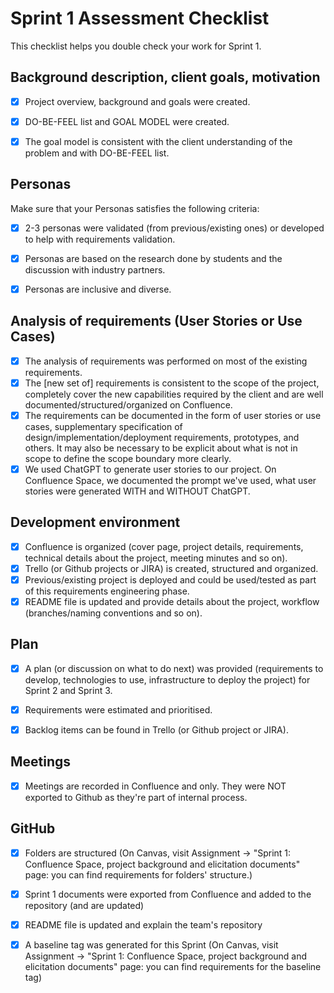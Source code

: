 # Sprint 1 Assessment Checklist
This checklist helps you double check your work for Sprint 1. 


## Background description, client goals, motivation
- [x] Project overview, background and goals were created.
- [x] DO-BE-FEEL list and GOAL MODEL were created. 
- [x] The goal model is consistent with the client understanding of the problem and with DO-BE-FEEL list.


## Personas
Make sure that your Personas satisfies the following criteria:

- [x] 2-3 personas were validated (from previous/existing ones) or developed to help with requirements validation.
- [x] Personas are based on the research done by students and the discussion with industry partners.
- [x] Personas are inclusive and diverse.


## Analysis of requirements (User Stories or Use Cases)

- [x] The analysis of requirements was performed on most of the existing requirements. 
- [x] The [new set of] requirements is consistent to the scope of the project, completely cover the new capabilities required by the client and are well documented/structured/organized on Confluence.
- [x] The requirements can be documented in the form of user stories or use cases, supplementary specification of design/implementation/deployment requirements, prototypes, and others. It may also be necessary to be explicit about what is not in scope to define the scope boundary more clearly.
- [x] We used ChatGPT to generate user stories to our project. On Confluence Space, we documented the prompt we've used, what user stories were generated WITH and WITHOUT ChatGPT.

## Development environment

- [x] Confluence is organized (cover page, project details, requirements, technical details about the project, meeting minutes and so on). 
- [x] Trello (or Github projects or JIRA) is created, structured and organized. 
- [x] Previous/existing project is deployed and could be used/tested as part of this requirements engineering phase.
- [x] README file is updated and provide details about the project, workflow (branches/naming conventions and so on).

## Plan

- [x] A plan (or discussion on what to do next) was provided (requirements to develop, technologies to use, infrastructure to deploy the project) for Sprint 2 and Sprint 3. 
- [x] Requirements were estimated and prioritised.
- [x] Backlog items can be found in Trello (or Github project or JIRA).


## Meetings

- [x] Meetings are recorded in Confluence and only. They were NOT exported to Github as they're part of internal process.


## GitHub 

- [x] Folders are structured (On Canvas, visit Assignment -> "Sprint 1: Confluence Space, project background and elicitation documents" page: you can find requirements for folders' structure.)
- [x] Sprint 1 documents were exported from Confluence and added to the repository (and are updated)
- [x] README file is updated and explain the team's repository
- [x] A baseline tag was generated for this Sprint (On Canvas, visit Assignment -> "Sprint 1: Confluence Space, project background and elicitation documents" page: you can find requirements for the baseline tag)


